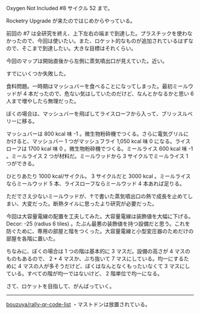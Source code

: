 Oxygen Not Included #8 サイクル 52 まで。

Rocketry Upgrade が来たのではじめからやっている。

前回の #7 は全研究を終え、上下左右の端まで到達した。プラスチックを使わなかったので、今回は使いたい。また、ロケット的なものが追加されているはずなので、そこまで到達したい。大きな目標はそれくらい。

今回のマップは開始直後から左側に蒸気噴出口が見えていた。近い。

すでにいくつか失敗した。

食料問題。一時期はマッシュバーを食べることになってしまった。最初ミールウッドが 4 本だったので、危ない気はしていたのだけど、なんとかなるかと思い 6 人まで増やしたら無理だった。

ぼくの場合は、マッシュバーを飛ばしてライスローフから入って、ブリッスルベリーに移る。

マッシュバーは 800 kcal 味 -1 。微生物粉砕機でつくる。さらに電気グリルにかけると、マッシュバー 1 つがマッシュフライ 1,050 kcal 味 0 になる。ライスローフは 1700 kcal 味 0 。微生物粉砕機でつくる。ミールライス 600 kcal 味 -1 。ミールライス 2 つが材料だ。ミールウッドから 3 サイクルでミールライス 1 つができる。

ひとりあたり 1000 kcal/サイクル。 3 サイクルだと 3000 kcal 。ミールライスならミールウッド 5 本、ライスローフならミールウッド 4 本あれば足りる。

ただでさえ少ないミールウッドが、↑で書いた蒸気噴出口の熱で成長を止めてしまい、大変だった。断熱タイルに思ったより研究が必要だった。

今回は大容量電線の配置を工夫してみた。大容量電線は装飾値を大幅に下げる。 Decor: -25 (radius 6 tiles) 。たぶん最悪の装飾値を持つ設備だと思う。これを防ぐために、専用の部屋と階をつくった。大容量電線と小型変圧器のためだけの部屋を各階に置いた。

ちなみに、ぼくの場合は 1 つの階は基本的に 3 マスだ。設備の高さが 4 マスのものもあるので、 2 + 4 マスか、ぶち抜いて 7 マスにしている。均一にするために 4 マスの人が多そうだけど、ぼくはなんとなくもったいなくて 3 マスにしている。すべての階が均一ではないけど、 2 階単位で均一になる。

さて、ロケットを目指して、がんばっていく。

-----

[bouzuya/rally-qr-code-list][] ・マストドンは放置されている。

[bouzuya/rally-qr-code-list]: https://github.com/bouzuya/rally-qr-code-list
